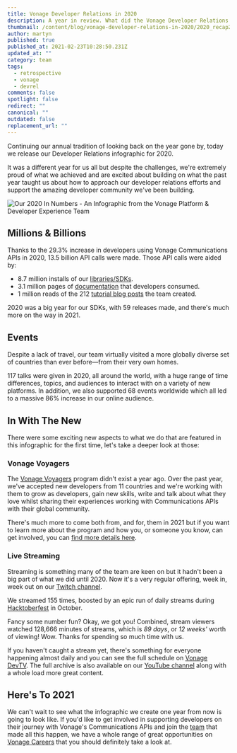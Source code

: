```yaml
---
title: Vonage Developer Relations in 2020
description: A year in review. What did the Vonage Developer Relations team achieve in 2020?
thumbnail: /content/blog/vonage-developer-relations-in-2020/2020_recap2_1200x600.png
author: martyn
published: true
published_at: 2021-02-23T10:28:50.231Z
updated_at: ""
category: team
tags:
  - retrospective
  - vonage
  - devrel
comments: false
spotlight: false
redirect: ""
canonical: ""
outdated: false
replacement_url: ""
---
```

Continuing our annual tradition of looking back on the year gone by, today we release our  Developer Relations infographic for 2020.

It was a different year for us all but despite the challenges, we're extremely proud of what we achieved and are excited about building on what the past year taught us about how to approach our developer relations efforts and support the amazing developer community we've been building.

![Our 2020 In Numbers - An Infographic from the Vonage Platform & Developer Experience Team](/content/blog/vonage-developer-relations-in-2020/vonage-2020infographic-v7-external.png "Our 2020 In Numbers - An Infographic from the Vonage Platform & Developer Experience Team")

## Millions & Billions

Thanks to the 29.3% increase in developers using Vonage Communications APIs in 2020, 13.5 billion API calls were made. Those API calls were aided by:

* 8.7 million installs of our [libraries/SDKs](https://developer.vonage.com/tools).
* 3.1 million pages of [documentation](https://developer.vonage.com) that developers consumed.
* 1 million reads of the 212 [tutorial blog posts](https://learn.vonage.com) the team created.

2020 was a big year for our SDKs, with 59 releases made, and there's much more on the way in 2021.

## Events

Despite a lack of travel, our team virtually visited a more globally diverse set of countries than ever before—from their very own homes.

117 talks were given in 2020, all around the world, with a huge range of time differences, topics, and audiences to interact with on a variety of new platforms. In addition, we also supported 68 events worldwide which all led to a massive 86% increase in our online audience.

## In With The New

There were some exciting new aspects to what we do that are featured in this infographic for the first time, let's take a deeper look at those:

### Vonage Voyagers

The [Vonage Voyagers](https://developer.nexmo.com/voyagers) program didn't exist a year ago. Over the past year, we've accepted new developers from 11 countries and we're working with them to grow as developers, gain new skills, write and talk about what they love whilst sharing their experiences working with Communications APIs with their global community.

There's much more to come both from, and for, them in 2021 but if you want to learn more about the program and how you, or someone you know, can get involved, you can [find more details here](https://developer.nexmo.com/voyagers).

### Live Streaming

Streaming is something many of the team are keen on but it hadn't been a big part of what we did until 2020. Now it's a very regular offering, week in, week out on our [Twitch channel](https://www.twitch.tv/vonagedevs). 

We streamed 155 times, boosted by an epic run of daily streams during [Hacktoberfest](https://hacktoberfest.digitalocean.com/) in October.

Fancy some number fun? Okay, we got you! Combined, stream viewers watched 128,666 minutes of streams, which is *89 days*, or *12 weeks'* worth of viewing! Wow. Thanks for spending so much time with us.

If you haven't caught a stream yet, there's something for everyone happening almost daily and you can see the full schedule on [Vonage DevTV](https://developer.nexmo.com/devtv). The full archive is also available on our [YouTube channel](https://www.youtube.com/vonagedev) along with a whole load more great content.

## Here's To 2021

We can't wait to see what the infographic we create one year from now is going to look like. If you'd like to get involved in supporting developers on their journey with Vonage's Communications APIs and join the [team](https://developer.vonage.com/team) that made all this happen, we have a whole range of great opportunities on [Vonage Careers](https://developer.vonage.com/careers) that you should definitely take a look at.
